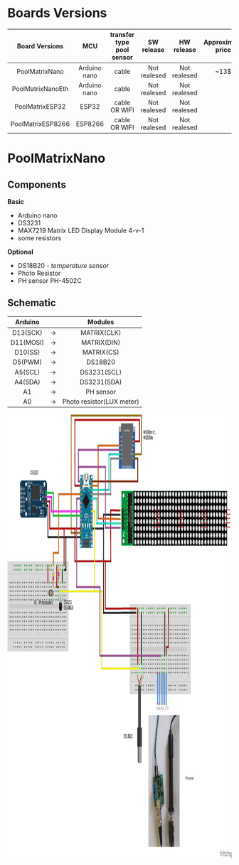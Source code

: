 # Boards Versions
|  Board Versions  | MCU | transfer type pool sensor | SW release | HW release |  Approximate price  |
| :--------: |:---:| :-----------------------: | :--------: | :--------: | :-----------------: |
| PoolMatrixNano | Arduino nano | cable | Not realesed | Not realesed | ~13$ |
| PoolMatrixNanoEth | Arduino nano | cable | Not realesed | Not realesed |  |
| PoolMatrixESP32 | ESP32 | cable OR WIFI | Not realesed | Not realesed |  |
| PoolMatrixESP8266 | ESP8266 | cable OR WIFI | Not realesed | Not realesed | |

# PoolMatrixNano
## Components
**Basic**
  * Arduino nano
  * DS3231
  * MAX7219 Matrix LED Display Module 4-v-1
  * some resistors
  
**Optional**
  * DS18B20 *- temperature sensor*
  * Photo Resistor
  * PH sensor PH-4502C 
    
## Schematic
|  Arduino  |   |  Modules  |
| :-------: |---|  :------: |
| D13(SCK) | -> |  MATRIX(CLK) |
| D11(MOSI) | -> |  MATRIX(DIN) |
| D10(SS) | -> | MATRIX(CS) |
| D5(PWM) | -> | DS18B20 |
| A5(SCL) | -> | DS3231(SCL) |
| A4(SDA) | -> | DS3231(SDA) |
| A1 | -> | PH sensor |
| A0 | -> | Photo resistor(LUX meter) |

<img src="image/pool-scheme.png" height="1000" />
